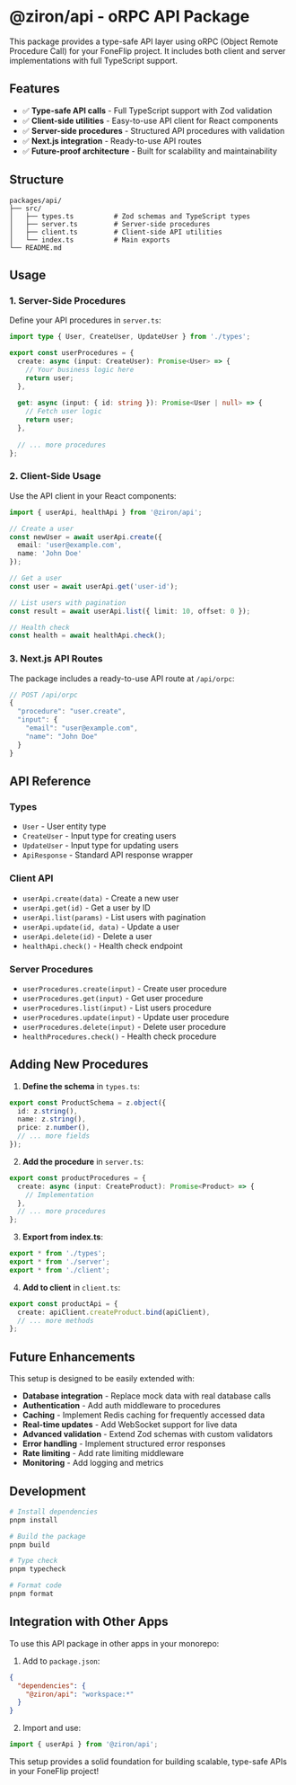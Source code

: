 # @ziron/api - oRPC API Package

This package provides a type-safe API layer using oRPC (Object Remote Procedure Call) for your FoneFlip project. It includes both client and server implementations with full TypeScript support.

## Features

- ✅ **Type-safe API calls** - Full TypeScript support with Zod validation
- ✅ **Client-side utilities** - Easy-to-use API client for React components
- ✅ **Server-side procedures** - Structured API procedures with validation
- ✅ **Next.js integration** - Ready-to-use API routes
- ✅ **Future-proof architecture** - Built for scalability and maintainability

## Structure

```
packages/api/
├── src/
│   ├── types.ts          # Zod schemas and TypeScript types
│   ├── server.ts         # Server-side procedures
│   ├── client.ts         # Client-side API utilities
│   └── index.ts          # Main exports
└── README.md
```

## Usage

### 1. Server-Side Procedures

Define your API procedures in `server.ts`:

```typescript
import type { User, CreateUser, UpdateUser } from './types';

export const userProcedures = {
  create: async (input: CreateUser): Promise<User> => {
    // Your business logic here
    return user;
  },
  
  get: async (input: { id: string }): Promise<User | null> => {
    // Fetch user logic
    return user;
  },
  
  // ... more procedures
};
```

### 2. Client-Side Usage

Use the API client in your React components:

```typescript
import { userApi, healthApi } from '@ziron/api';

// Create a user
const newUser = await userApi.create({
  email: 'user@example.com',
  name: 'John Doe'
});

// Get a user
const user = await userApi.get('user-id');

// List users with pagination
const result = await userApi.list({ limit: 10, offset: 0 });

// Health check
const health = await healthApi.check();
```

### 3. Next.js API Routes

The package includes a ready-to-use API route at `/api/orpc`:

```typescript
// POST /api/orpc
{
  "procedure": "user.create",
  "input": {
    "email": "user@example.com",
    "name": "John Doe"
  }
}
```

## API Reference

### Types

- `User` - User entity type
- `CreateUser` - Input type for creating users
- `UpdateUser` - Input type for updating users
- `ApiResponse` - Standard API response wrapper

### Client API

- `userApi.create(data)` - Create a new user
- `userApi.get(id)` - Get a user by ID
- `userApi.list(params)` - List users with pagination
- `userApi.update(id, data)` - Update a user
- `userApi.delete(id)` - Delete a user
- `healthApi.check()` - Health check endpoint

### Server Procedures

- `userProcedures.create(input)` - Create user procedure
- `userProcedures.get(input)` - Get user procedure
- `userProcedures.list(input)` - List users procedure
- `userProcedures.update(input)` - Update user procedure
- `userProcedures.delete(input)` - Delete user procedure
- `healthProcedures.check()` - Health check procedure

## Adding New Procedures

1. **Define the schema** in `types.ts`:
```typescript
export const ProductSchema = z.object({
  id: z.string(),
  name: z.string(),
  price: z.number(),
  // ... more fields
});
```

2. **Add the procedure** in `server.ts`:
```typescript
export const productProcedures = {
  create: async (input: CreateProduct): Promise<Product> => {
    // Implementation
  },
  // ... more procedures
};
```

3. **Export from index.ts**:
```typescript
export * from './types';
export * from './server';
export * from './client';
```

4. **Add to client** in `client.ts`:
```typescript
export const productApi = {
  create: apiClient.createProduct.bind(apiClient),
  // ... more methods
};
```

## Future Enhancements

This setup is designed to be easily extended with:

- **Database integration** - Replace mock data with real database calls
- **Authentication** - Add auth middleware to procedures
- **Caching** - Implement Redis caching for frequently accessed data
- **Real-time updates** - Add WebSocket support for live data
- **Advanced validation** - Extend Zod schemas with custom validators
- **Error handling** - Implement structured error responses
- **Rate limiting** - Add rate limiting middleware
- **Monitoring** - Add logging and metrics

## Development

```bash
# Install dependencies
pnpm install

# Build the package
pnpm build

# Type check
pnpm typecheck

# Format code
pnpm format
```

## Integration with Other Apps

To use this API package in other apps in your monorepo:

1. Add to `package.json`:
```json
{
  "dependencies": {
    "@ziron/api": "workspace:*"
  }
}
```

2. Import and use:
```typescript
import { userApi } from '@ziron/api';
```

This setup provides a solid foundation for building scalable, type-safe APIs in your FoneFlip project! 